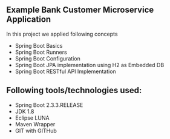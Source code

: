 Example Bank Customer Microservice Application
----------------------------------------------
In this project we applied following concepts
- Spring Boot Basics
- Spring Boot Runners 
- Spring Boot Configuration
- Spring Boot JPA implementation using H2 as Embedded DB
- Spring Boot RESTful API Implementation

Following tools/technologies used:
---------------------------------
- Spring Boot 2.3.3.RELEASE
- JDK 1.8
- Eclipse LUNA
- Maven Wrapper
- GIT with GITHub